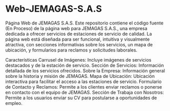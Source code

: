 ﻿# Web-JEMAGAS-S.A.S
Página Web de JEMAGAS S.A.S.
Este repositorio contiene el código fuente (En Proceso) de la página web para JEMAGAS S.A.S., una empresa dedicada a ofrecer servicios de estaciones de servicio de calidad.
La página web está diseñada para ser funcional, intuitiva y visualmente atractiva, con secciones informativas sobre los servicios, un mapa de ubicación, y formularios para reclamos y solicitudes laborales.

Características
Carrusel de Imágenes: Incluye imágenes de servicios destacados y de la estación de servicio.
Sección de Servicios: Información detallada de los servicios ofrecidos.
Sobre la Empresa: Información general sobre la historia y misión de JEMAGAS.
Mapa de Ubicación: Ubicación interactiva para facilitar el acceso a las estaciones de servicio.
Formulario de Contacto y Reclamos: Permite a los clientes enviar reclamos o ponerse en contacto con el equipo de JEMAGAS.
Sección de Trabaja con Nosotros: Permite a los usuarios enviar su CV para postularse a oportunidades de empleo.
